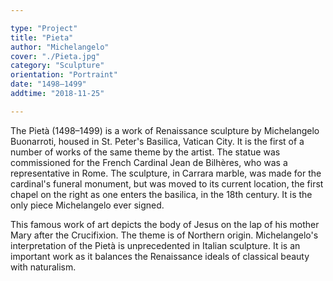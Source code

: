 ```yaml
---

type: "Project"
title: "Pieta"
author: "Michelangelo"
cover: "./Pieta.jpg"
category: "Sculpture"
orientation: "Portraint"
date: "1498–1499"
addtime: "2018-11-25"

---
```


The Pietà  (1498–1499) is a work of Renaissance sculpture by Michelangelo Buonarroti, housed in St. Peter's Basilica, Vatican City. It is the first of a number of works of the same theme by the artist. The statue was commissioned for the French Cardinal Jean de Bilhères, who was a representative in Rome. The sculpture, in Carrara marble, was made for the cardinal's funeral monument, but was moved to its current location, the first chapel on the right as one enters the basilica, in the 18th century. It is the only piece Michelangelo ever signed.

This famous work of art depicts the body of Jesus on the lap of his mother Mary after the Crucifixion. The theme is of Northern origin. Michelangelo's interpretation of the Pietà is unprecedented in Italian sculpture. It is an important work as it balances the Renaissance ideals of classical beauty with naturalism.
